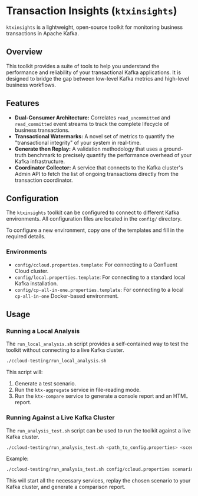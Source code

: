 # Transaction Insights (`ktxinsights`)

`ktxinsights` is a lightweight, open-source toolkit for monitoring business transactions in Apache Kafka.

## Overview

This toolkit provides a suite of tools to help you understand the performance and reliability of your transactional Kafka applications. It is designed to bridge the gap between low-level Kafka metrics and high-level business workflows.

## Features

*   **Dual-Consumer Architecture:** Correlates `read_uncommitted` and `read_committed` event streams to track the complete lifecycle of business transactions.
*   **Transactional Watermarks:** A novel set of metrics to quantify the "transactional integrity" of your system in real-time.
*   **Generate then Replay:** A validation methodology that uses a ground-truth benchmark to precisely quantify the performance overhead of your Kafka infrastructure.
*   **Coordinator Collector:** A service that connects to the Kafka cluster's Admin API to fetch the list of ongoing transactions directly from the transaction coordinator.

## Configuration

The `ktxinsights` toolkit can be configured to connect to different Kafka environments. All configuration files are located in the `config/` directory.

To configure a new environment, copy one of the templates and fill in the required details.

### Environments

*   `config/ccloud.properties.template`: For connecting to a Confluent Cloud cluster.
*   `config/local.properties.template`: For connecting to a standard local Kafka installation.
*   `config/cp-all-in-one.properties.template`: For connecting to a local `cp-all-in-one` Docker-based environment.

## Usage

### Running a Local Analysis

The `run_local_analysis.sh` script provides a self-contained way to test the toolkit without connecting to a live Kafka cluster.

```bash
./ccloud-testing/run_local_analysis.sh
```

This script will:
1.  Generate a test scenario.
2.  Run the `ktx-aggregate` service in file-reading mode.
3.  Run the `ktx-compare` service to generate a console report and an HTML report.

### Running Against a Live Kafka Cluster

The `run_analysis_test.sh` script can be used to run the toolkit against a live Kafka cluster.

```bash
./ccloud-testing/run_analysis_test.sh <path_to_config.properties> <scenario_script>
```

Example:
```bash
./ccloud-testing/run_analysis_test.sh config/ccloud.properties scenarios/01_high_throughput.sh
```

This will start all the necessary services, replay the chosen scenario to your Kafka cluster, and generate a comparison report.
